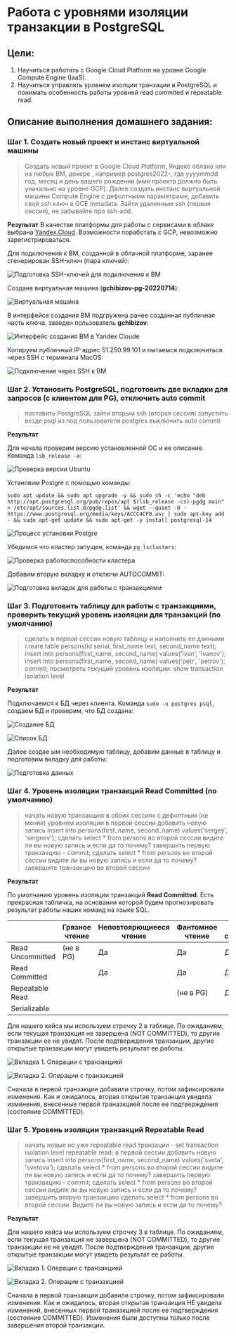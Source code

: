 # Работа с уровнями изоляции транзакции в PostgreSQL

## Цели:
1. Научиться работать с Google Cloud Platform на уровне Google Compute Engine (IaaS).
1. Научиться управлять уровнем изолции транзации в PostgreSQL и понимать особенность работы уровней read commited и repeatable read.

## Описание выполнения домашнего задания:

### Шаг 1. Создать новый проект и инстанс виртуальной машины

> Создать новый проект в Google Cloud Platform, Яндекс облако или на любых ВМ, докере , например postgres2022-, где yyyymmdd год, месяц и день вашего рождения (имя проекта должно быть уникально на уровне GCP). Далее создать инстанс виртуальной машины Compute Engine с дефолтными параметрами, добавить свой ssh ключ в GCE metadata. Зайти удаленным ssh (первая сессия), не забывайте про ssh-add.

**Результат**
В качестве платформы для работы с сервисами в облаке выбрана [Yandex.Cloud](https://console.cloud.yandex.ru). Возможности поработать с GCP, невозможно зарегистрироваться.

Для подключения к ВМ, созданной в облачной платформе, заранее сгенерирован  SSH-ключ (пара ключей):

![Подготовка SSH-ключей для подключения к ВМ](/images/scr-dz01-01.png)

Создана виртуальная машина (**gchibizov-pg-20220714**):

![Виртуальная машина](/images/scr-dz01-03.png)

В интерфейсе создания ВМ подгружена ранее созданная публичная часть ключа, заведен пользователь **gchibizov**:

![Интерфейс создания ВМ в Yandex Cloude](/images/scr-dz01-02.png)

Копируем публичный IP-адрес 51.250.99.101 и пытаемся подключиться через SSH с терминала MacOS:

![Подключение через SSH к ВМ](/images/scr-dz01-04.png)

### Шаг 2. Установить PostgreSQL, подготовить две вкладки для запросов (с клиентом для PG), отключить auto commit

> поставить PostgreSQL
зайти вторым ssh (вторая сессия)
запустить везде psql из под пользователя postgres
выключить auto commit

**Результат**

Для начала проверим версию установленной ОС и ее описание. Команда `lsb_release -a`:

![Проверка версии Ubuntu](/images/scr-dz01-05.png)

Установим Postgre с помощью команды:

```
sudo apt update && sudo apt upgrade -y && sudo sh -c 'echo "deb http://apt.postgresql.org/pub/repos/apt $(lsb_release -cs)-pgdg main" > /etc/apt/sources.list.d/pgdg.list' && wget --quiet -O - https://www.postgresql.org/media/keys/ACCC4CF8.asc | sudo apt-key add - && sudo apt-get update && sudo apt-get -y install postgresql-14
```

![Процесс установки Postgre](/images/scr-dz01-06.png)

Убедимся что кластер запущен, команда `pg_lsclusters`:

![Проверка работоспособности кластера](/images/scr-dz01-07.png)

Добавим вторую вкладку и отключи AUTOCOMMIT:

![Подготовка вкладок для работы с транзакциями](/images/scr-dz01-11.png)

### Шаг 3. Подготовить таблицу для работы с транзакциями, проверить текущий уровень изоляции для транзакций (по умолчанию)

> сделать в первой сессии новую таблицу и наполнить ее данными create table persons(id serial, first_name text, second_name text); insert into persons(first_name, second_name) values('ivan', 'ivanov'); insert into persons(first_name, second_name) values('petr', 'petrov'); commit;
посмотреть текущий уровень изоляции: show transaction isolation level

**Результат**

Подключаемся к БД через клиента. Команда `sudo -u postgres psql`, создаем БД и проверим, что БД создана:

![Создание БД](/images/scr-dz01-09.png)

![Список БД](/images/scr-dz01-08.png)

Далее создае ым необходимую таблицу, добавим данные в таблицу и подготовим вкладку для работы:

![Подготовка данных](/images/scr-dz01-10.png)

### Шаг 4. Уровень изоляции транзакций Read Committed (по умолчанию)

> начать новую транзакцию в обоих сессиях с дефолтным (не меняя) уровнем изоляции
в первой сессии добавить новую запись insert into persons(first_name, second_name) values('sergey', 'sergeev');
сделать select * from persons во второй сессии
видите ли вы новую запись и если да то почему?
завершить первую транзакцию - commit;
сделать select * from persons во второй сессии
видите ли вы новую запись и если да то почему?
завершите транзакцию во второй сессии

**Результат**

По умолчанию уровень изоляции транзакций **Read Committed**. Есть прекрасная табличка, на основании которой будем прогнозировать результат работы наших команд на языке SQL.

|                 |Грязное чтение | Неповтоярющиееся чтение  | Фантомное чтение  | Аномалия сериализации |
|-----------------|---------------|--------------------------|-------------------|-----------------------|
|Read Uncommitted |   (не в PG)   |          Да              |        Да         |          Да           |
|Read Сommitted   |               |          Да              |        Да         |          Да           |
|Repeatable Read  |               |                          |     (не в PG)     |          Да           |
|Serializable     |               |                          |                   |                       |

Для нашего кейса мы используем строчку 2 в таблице. По ожиданиям, если текущая транзакция не завершена (NOT COMMITTED), то другие транзакции ее не увидят. После подтверждения транзакции, другие открытые транзакции могут увидеть результат ее работы.

![Вкладка 1. Операции с транзакцией](/images/scr-dz01-11.png)

![Вкладка 2. Операции с транзакцией](/images/scr-dz01-12.png)

Сначала в первой транзакции добавили строчку, потом зафиксировали изменения. Как и ожидалось, вторая открытая транзакция увидела изменения, внесенные первой траназкцией после ее подтверждения (состояние COMMITTED).

### Шаг 5. Уровень изоляции транзакций Repeatable Read

> начать новые но уже repeatable read транзации - set transaction isolation level repeatable read;
в первой сессии добавить новую запись insert into persons(first_name, second_name) values('sveta', 'svetova');
сделать select * from persons во второй сессии
видите ли вы новую запись и если да то почему?
завершить первую транзакцию - commit;
сделать select * from persons во второй сессии
видите ли вы новую запись и если да то почему?
завершить вторую транзакцию
сделать select * from persons во второй сессии. Видите ли вы новую запись и если да то почему?

**Результат**

Для нашего кейса мы используем строчку 3 в таблице. По ожиданиям, если текущая транзакция не завершена (NOT COMMITTED), то другие транзакции ее не увидят. После подтверждения транзакции, другие открытые транзакции могут увидеть результат ее работы.

![Вкладка 1. Операции с транзакцией](/images/scr-dz01-13.png)

![Вкладка 2. Операции с транзакцией](/images/scr-dz01-14.png)

Сначала в первой транзакции добавили строчку, потом зафиксировали изменения. Как и ожидалось, вторая открытая транзакция НЕ увидела изменений, внесенных первой траназкцией после ее подтверждения (состояние COMMITTED). Изменения были доступны только после завершения второй транзакции.